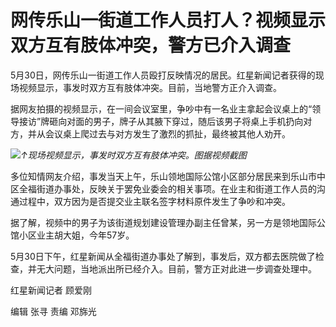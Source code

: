 # 网传乐山一街道工作人员打人？视频显示双方互有肢体冲突，警方已介入调查

5月30日，网传乐山一街道工作人员殴打反映情况的居民。红星新闻记者获得的现场视频显示，事发时双方互有肢体冲突。目前，当地警方正介入调查。

据网友拍摄的视频显示，在一间会议室里，争吵中有一名业主拿起会议桌上的“领导接访”牌砸向对面的男子，牌子从其腋下穿过，随后该男子将桌上手机扔向对方，并从会议桌上爬过去与对方发生了激烈的抓扯，最终被其他人劝开。

![](https://inews.gtimg.com/om_bt/OUsP05_UNYBzdKIBXzfyFwOCfRdJnWPZVTtpJQOiucOQ4AA/1000)_↑现场视频显示，事发时双方互有肢体冲突。图据视频截图_

多位知情网友介绍，事发当天上午，乐山领地国际公馆小区部分居民来到乐山市中区全福街道办事处，反映关于罢免业委会的相关事项。在业主和街道工作人员的沟通过程中，双方因为是否提交业主联名签字材料原件发生了争吵和冲突。

据了解，视频中的男子为该街道规划建设管理办副主任曾某，另一方是领地国际公馆小区业主胡大姐，今年57岁。

5月30日下午，红星新闻从全福街道办事处了解到，事发后，双方都去医院做了检查，并无大问题，当地派出所已经介入。目前，警方正对此进一步调查处理中。

红星新闻记者 顾爱刚

编辑 张寻 责编 邓旆光

